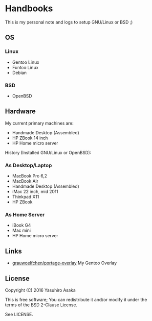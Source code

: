 # Handbooks

This is my personal note and logs to setup GNU/Linux or BSD ;)


## OS

### Linux

* Gentoo Linux
* Funtoo Linux
* Debian

### BSD

* OpenBSD


## Hardware

My current primary machines are:

* Handmade Desktop (Assembled)
* HP ZBook 14 inch
* HP Home micro server

History (Installed GNU/Linux or OpenBSD):

### As Desktop/Laptop

* MacBook Pro 6,2
* MacBook Air
* Handmade Desktop (Assembled)
* iMac 22 inch, mid 2011
* Thinkpad X11
* HP ZBook

### As Home Server

* iBook G4
* Mac mini
* HP Home micro server


## Links

* [grauwoelfchen/portage-overlay](https://github.com/grauwoelfchen/portage-overlay) My Gentoo Overlay


## License

Copyright (C) 2016 Yasuhiro Asaka

This is free software;
You can redistribute it and/or modify it under the terms of the BSD 2-Clause License.

See LICENSE.
